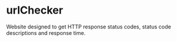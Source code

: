 # urlChecker
Website designed to get HTTP response status codes, status code descriptions and response time.
